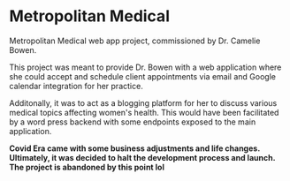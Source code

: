 # Metropolitan Medical

Metropolitan Medical web app project, commissioned by Dr. Camelie Bowen.

This project was meant to provide Dr. Bowen with a web application where she could accept and schedule client appointments via email and Google calendar integration for her practice. 

Additonally, it was to act as a blogging platform for her to discuss various medical topics affecting women's health. This would have been facilitated by a word press backend with some endpoints exposed to the main application.


 
**Covid Era came with some business adjustments and life changes. Ultimately, it was decided to halt the development process and launch. 
The project is abandoned by this point lol**
